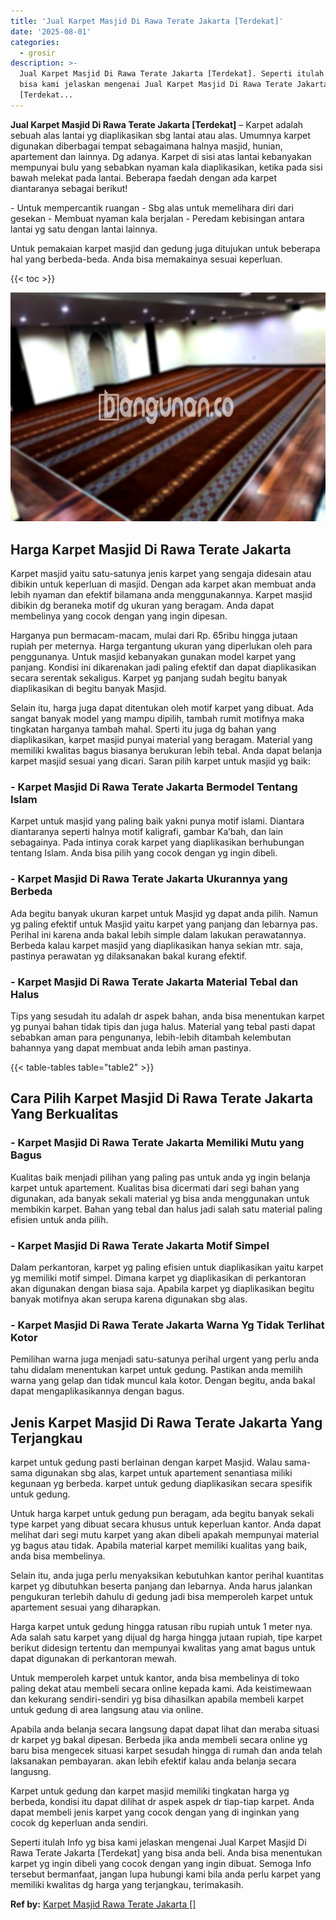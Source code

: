 ```yaml
---
title: 'Jual Karpet Masjid Di Rawa Terate Jakarta [Terdekat]'
date: '2025-08-01'
categories:
  - grosir
description: >-
  Jual Karpet Masjid Di Rawa Terate Jakarta [Terdekat]. Seperti itulah Info yg
  bisa kami jelaskan mengenai Jual Karpet Masjid Di Rawa Terate Jakarta
  [Terdekat...
---
```


**Jual Karpet Masjid Di Rawa Terate Jakarta \[Terdekat\]** – Karpet adalah sebuah alas lantai yg diaplikasikan sbg lantai atau alas. Umumnya karpet digunakan diberbagai tempat sebagaimana halnya masjid, hunian, apartement dan lainnya. Dg adanya. Karpet di sisi atas lantai kebanyakan mempunyai bulu yang sebabkan nyaman kala diaplikasikan, ketika pada sisi bawah melekat pada lantai. Beberapa faedah dengan ada karpet diantaranya sebagai berikut!

\- Untuk mempercantik ruangan - Sbg alas untuk memelihara diri dari gesekan - Membuat nyaman kala berjalan - Peredam kebisingan antara lantai yg satu dengan lantai lainnya.

Untuk pemakaian karpet masjid dan gedung juga ditujukan untuk beberapa hal yang berbeda-beda. Anda bisa memakainya sesuai keperluan.

{{< toc >}}

![Jual Karpet Masjid Di Rawa Terate Jakarta [Terdekat]](/images/grosir-karpet-murah-71.png)

## Harga Karpet Masjid Di Rawa Terate Jakarta

Karpet masjid yaitu satu-satunya jenis karpet yang sengaja didesain atau dibikin untuk keperluan di masjid. Dengan ada karpet akan membuat anda lebih nyaman dan efektif bilamana anda menggunakannya. Karpet masjid dibikin dg beraneka motif dg ukuran yang beragam. Anda dapat membelinya yang cocok dengan yang ingin dipesan.

Harganya pun bermacam-macam, mulai dari Rp. 65ribu hingga jutaan rupiah per meternya. Harga tergantung ukuran yang diperlukan oleh para penggunanya. Untuk masjid kebanyakan gunakan model karpet yang panjang. Kondisi ini dikarenakan jadi paling efektif dan dapat diaplikasikan secara serentak sekaligus. Karpet yg panjang sudah begitu banyak diaplikasikan di begitu banyak Masjid.

Selain itu, harga juga dapat ditentukan oleh motif karpet yang dibuat. Ada sangat banyak model yang mampu dipilih, tambah rumit motifnya maka tingkatan harganya tambah mahal. Sperti itu juga dg bahan yang diaplikasikan, karpet masjid punyai material yang beragam. Material yang memiliki kwalitas bagus biasanya berukuran lebih tebal. Anda dapat belanja karpet masjid sesuai yang dicari. Saran pilih karpet untuk masjid yg baik:

### \- Karpet Masjid Di Rawa Terate Jakarta Bermodel Tentang Islam

Karpet untuk masjid yang paling baik yakni punya motif islami. Diantara diantaranya seperti halnya motif kaligrafi, gambar Ka’bah, dan lain sebagainya. Pada intinya corak karpet yang diaplikasikan berhubungan tentang Islam. Anda bisa pilih yang cocok dengan yg ingin dibeli.

### \- Karpet Masjid Di Rawa Terate Jakarta Ukurannya yang Berbeda

Ada begitu banyak ukuran karpet untuk Masjid yg dapat anda pilih. Namun yg paling efektif untuk Masjid yaitu karpet yang panjang dan lebarnya pas. Perihal ini karena anda bakal lebih simple dalam lakukan perawatannya. Berbeda kalau karpet masjid yang diaplikasikan hanya sekian mtr. saja, pastinya perawatan yg dilaksanakan bakal kurang efektif.

### \- Karpet Masjid Di Rawa Terate Jakarta Material Tebal dan Halus

Tips yang sesudah itu adalah dr aspek bahan, anda bisa menentukan karpet yg punyai bahan tidak tipis dan juga halus. Material yang tebal pasti dapat sebabkan aman para pengunanya, lebih-lebih ditambah kelembutan bahannya yang dapat membuat anda lebih aman pastinya.

{{< table-tables table="table2" >}}

## Cara Pilih Karpet Masjid Di Rawa Terate Jakarta Yang Berkualitas

### \- Karpet Masjid Di Rawa Terate Jakarta Memiliki Mutu yang Bagus

Kualitas baik menjadi pilihan yang paling pas untuk anda yg ingin belanja karpet untuk apartement. Kualitas bisa dicermati dari segi bahan yang digunakan, ada banyak sekali material yg bisa anda menggunakan untuk membikin karpet. Bahan yang tebal dan halus jadi salah satu material paling efisien untuk anda pilih.

### \- Karpet Masjid Di Rawa Terate Jakarta Motif Simpel

Dalam perkantoran, karpet yg paling efisien untuk diaplikasikan yaitu karpet yg memiliki motif simpel. Dimana karpet yg diaplikasikan di perkantoran akan digunakan dengan biasa saja. Apabila karpet yg diaplikasikan begitu banyak motifnya akan serupa karena digunakan sbg alas.

### \- Karpet Masjid Di Rawa Terate Jakarta Warna Yg Tidak Terlihat Kotor

Pemilihan warna juga menjadi satu-satunya perihal urgent yang perlu anda tahu didalam menentukan karpet untuk gedung. Pastikan anda memilih warna yang gelap dan tidak muncul kala kotor. Dengan begitu, anda bakal dapat mengaplikasikannya dengan bagus.

## Jenis Karpet Masjid Di Rawa Terate Jakarta Yang Terjangkau

karpet untuk gedung pasti berlainan dengan karpet Masjid. Walau sama-sama digunakan sbg alas, karpet untuk apartement senantiasa miliki kegunaan yg berbeda. karpet untuk gedung diaplikasikan secara spesifik untuk gedung.

Untuk harga karpet untuk gedung pun beragam, ada begitu banyak sekali type karpet yang dibuat secara khusus untuk keperluan kantor. Anda dapat melihat dari segi mutu karpet yang akan dibeli apakah mempunyai material yg bagus atau tidak. Apabila material karpet memiliki kualitas yang baik, anda bisa membelinya.

Selain itu, anda juga perlu menyaksikan kebutuhkan kantor perihal kuantitas karpet yg dibutuhkan beserta panjang dan lebarnya. Anda harus jalankan pengukuran terlebih dahulu di gedung jadi bisa memperoleh karpet untuk apartement sesuai yang diharapkan.

Harga karpet untuk gedung hingga ratusan ribu rupiah untuk 1 meter nya. Ada salah satu karpet yang dijual dg harga hingga jutaan rupiah, tipe karpet berikut didesign tertentu dan mempunyai kwalitas yang amat bagus untuk dapat digunakan di perkantoran mewah.

Untuk memperoleh karpet untuk kantor, anda bisa membelinya di toko paling dekat atau membeli secara online kepada kami. Ada keistimewaan dan kekurang sendiri-sendiri yg bisa dihasilkan apabila membeli karpet untuk gedung di area langsung atau via online.

Apabila anda belanja secara langsung dapat dapat lihat dan meraba situasi dr karpet yg bakal dipesan. Berbeda jika anda membeli secara online yg baru bisa mengecek situasi karpet sesudah hingga di rumah dan anda telah laksanakan pembayaran. akan lebih efektif kalau anda belanja secara langusng.

Karpet untuk gedung dan karpet masjid memiliki tingkatan harga yg berbeda, kondisi itu dapat dilihat dr aspek aspek dr tiap-tiap karpet. Anda dapat membeli jenis karpet yang cocok dengan yang di inginkan yang cocok dg keperluan anda sendiri.

Seperti itulah Info yg bisa kami jelaskan mengenai Jual Karpet Masjid Di Rawa Terate Jakarta \[Terdekat\] yang bisa anda beli. Anda bisa menentukan karpet yg ingin dibeli yang cocok dengan yang ingin dibuat. Semoga Info tersebut bermanfaat, jangan lupa hubungi kami bila anda perlu karpet yang memiliki kwalitas dg harga yang terjangkau, terimakasih.

**Ref by:**  [Karpet Masjid Rawa Terate Jakarta []](https://id.wikipedia.org/wiki/Karpet)
